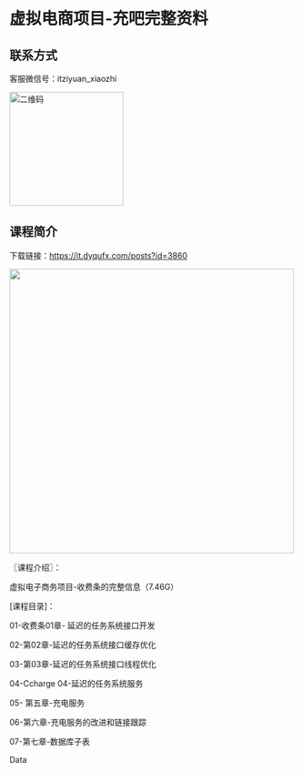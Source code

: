 # 虚拟电商项目-充吧完整资料

## 联系方式

客服微信号：itziyuan_xiaozhi

<img src="https://ziyuanyun.oss-cn-guangzhou.aliyuncs.com/common/20240614073449/666b82192834a.jpg" width="200" height="200" alt="二维码">

## 课程简介

下载链接：https://it.dyqufx.com/posts?id=3860

<img src="https://ziyuanyun.oss-cn-guangzhou.aliyuncs.com/yun/20240515185359/664494473cc8d.jpg" width="500" alt="">

  〖课程介绍〗：

 虚拟电子商务项目-收费条的完整信息（7.46G）

 [课程目录]：

 01-收费条01章- 延迟的任务系统接口开发

 02-第02章-延迟的任务系统接口缓存优化

 03-第03章-延迟的任务系统接口线程优化

 04-Ccharge 04-延迟的任务系统服务

 05- 第五章-充电服务

 06-第六章-充电服务的改进和链接跟踪

 07-第七章-数据库子表

 Data

  